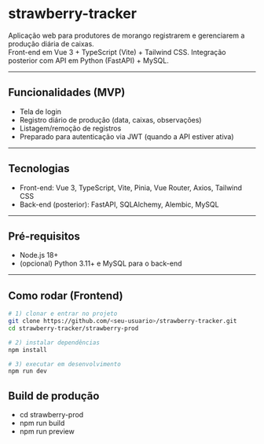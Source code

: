 # strawberry-tracker

Aplicação web para produtores de morango registrarem e gerenciarem a produção diária de caixas.  
Front-end em Vue 3 + TypeScript (Vite) + Tailwind CSS. Integração posterior com API em Python (FastAPI) + MySQL.

---

## Funcionalidades (MVP)

- Tela de login
- Registro diário de produção (data, caixas, observações)
- Listagem/remoção de registros
- Preparado para autenticação via JWT (quando a API estiver ativa)

---

## Tecnologias

- Front-end: Vue 3, TypeScript, Vite, Pinia, Vue Router, Axios, Tailwind CSS  
- Back-end (posterior): FastAPI, SQLAlchemy, Alembic, MySQL

---

## Pré-requisitos

- Node.js 18+
- (opcional) Python 3.11+ e MySQL para o back-end

---

## Como rodar (Frontend)

```bash
# 1) clonar e entrar no projeto
git clone https://github.com/<seu-usuario>/strawberry-tracker.git
cd strawberry-tracker/strawberry-prod

# 2) instalar dependências
npm install

# 3) executar em desenvolvimento
npm run dev
```

## Build de produção
- cd strawberry-prod
- npm run build
- npm run preview



